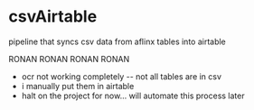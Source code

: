 # csvAirtable

pipeline that syncs csv data from aflinx tables into airtable


RONAN RONAN RONAN RONAN
* ocr not working completely -- not all tables are in csv
* i manually put them in airtable
* halt on the project for now... will automate this process later